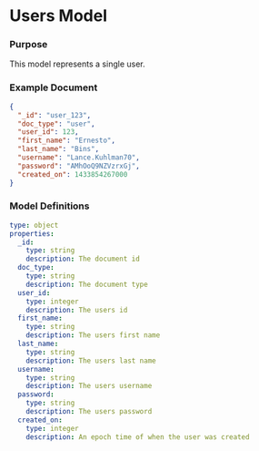 
# Users Model

### Purpose

This model represents a single user.

### Example Document

```json
{
  "_id": "user_123",
  "doc_type": "user",
  "user_id": 123,
  "first_name": "Ernesto",
  "last_name": "Bins",
  "username": "Lance.Kuhlman70",
  "password": "AMhOoQ9NZVzrxGj",
  "created_on": 1433854267000
}
```

### Model Definitions

```yaml
type: object
properties:
  _id:
    type: string
    description: The document id
  doc_type:
    type: string
    description: The document type
  user_id:
    type: integer
    description: The users id
  first_name:
    type: string
    description: The users first name
  last_name:
    type: string
    description: The users last name
  username:
    type: string
    description: The users username
  password:
    type: string
    description: The users password
  created_on:
    type: integer
    description: An epoch time of when the user was created
```
